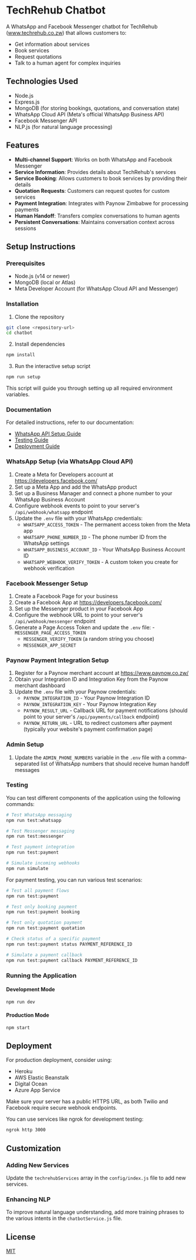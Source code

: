 # TechRehub Chatbot

A WhatsApp and Facebook Messenger chatbot for TechRehub (www.techrehub.co.zw) that allows customers to:

- Get information about services
- Book services
- Request quotations
- Talk to a human agent for complex inquiries

## Technologies Used

- Node.js
- Express.js
- MongoDB (for storing bookings, quotations, and conversation state)
- WhatsApp Cloud API (Meta's official WhatsApp Business API)
- Facebook Messenger API
- NLP.js (for natural language processing)

## Features

- **Multi-channel Support**: Works on both WhatsApp and Facebook Messenger
- **Service Information**: Provides details about TechRehub's services
- **Service Booking**: Allows customers to book services by providing their details
- **Quotation Requests**: Customers can request quotes for custom services
- **Payment Integration**: Integrates with Paynow Zimbabwe for processing payments
- **Human Handoff**: Transfers complex conversations to human agents
- **Persistent Conversations**: Maintains conversation context across sessions

## Setup Instructions

### Prerequisites

- Node.js (v14 or newer)
- MongoDB (local or Atlas)
- Meta Developer Account (for WhatsApp Cloud API and Messenger)

### Installation

1. Clone the repository

```bash
git clone <repository-url>
cd chatbot
```

2. Install dependencies

```bash
npm install
```

3. Run the interactive setup script

```bash
npm run setup
```

This script will guide you through setting up all required environment variables.

### Documentation

For detailed instructions, refer to our documentation:

- [WhatsApp API Setup Guide](docs/whatsapp-api-setup.md)
- [Testing Guide](docs/testing-guide.md)
- [Deployment Guide](docs/deployment-guide.md)

### WhatsApp Setup (via WhatsApp Cloud API)

1. Create a Meta for Developers account at https://developers.facebook.com/
2. Set up a Meta App and add the WhatsApp product
3. Set up a Business Manager and connect a phone number to your WhatsApp Business Account
4. Configure webhook events to point to your server's `/api/webhook/whatsapp` endpoint
5. Update the `.env` file with your WhatsApp credentials:
   - `WHATSAPP_ACCESS_TOKEN` - The permanent access token from the Meta app
   - `WHATSAPP_PHONE_NUMBER_ID` - The phone number ID from the WhatsApp settings
   - `WHATSAPP_BUSINESS_ACCOUNT_ID` - Your WhatsApp Business Account ID
   - `WHATSAPP_WEBHOOK_VERIFY_TOKEN` - A custom token you create for webhook verification

### Facebook Messenger Setup

1. Create a Facebook Page for your business
2. Create a Facebook App at https://developers.facebook.com/
3. Set up the Messenger product in your Facebook App
4. Configure the webhook URL to point to your server's `/api/webhook/messenger` endpoint
5. Generate a Page Access Token and update the `.env` file: - `MESSENGER_PAGE_ACCESS_TOKEN`
   - `MESSENGER_VERIFY_TOKEN` (a random string you choose)
   - `MESSENGER_APP_SECRET`

### Paynow Payment Integration Setup

1. Register for a Paynow merchant account at https://www.paynow.co.zw/
2. Obtain your Integration ID and Integration Key from the Paynow merchant dashboard
3. Update the `.env` file with your Paynow credentials:
   - `PAYNOW_INTEGRATION_ID` - Your Paynow Integration ID
   - `PAYNOW_INTEGRATION_KEY` - Your Paynow Integration Key
   - `PAYNOW_RESULT_URL` - Callback URL for payment notifications (should point to your server's `/api/payments/callback` endpoint)
   - `PAYNOW_RETURN_URL` - URL to redirect customers after payment (typically your website's payment confirmation page)

### Admin Setup

1. Update the `ADMIN_PHONE_NUMBERS` variable in the `.env` file with a comma-separated list of WhatsApp numbers that should receive human handoff messages

### Testing

You can test different components of the application using the following commands:

```bash
# Test WhatsApp messaging
npm run test:whatsapp

# Test Messenger messaging
npm run test:messenger

# Test payment integration
npm run test:payment

# Simulate incoming webhooks
npm run simulate
```

For payment testing, you can run various test scenarios:

```bash
# Test all payment flows
npm run test:payment

# Test only booking payment
npm run test:payment booking

# Test only quotation payment
npm run test:payment quotation

# Check status of a specific payment
npm run test:payment status PAYMENT_REFERENCE_ID

# Simulate a payment callback
npm run test:payment callback PAYMENT_REFERENCE_ID
```

### Running the Application

#### Development Mode

```bash
npm run dev
```

#### Production Mode

```bash
npm start
```

## Deployment

For production deployment, consider using:

- Heroku
- AWS Elastic Beanstalk
- Digital Ocean
- Azure App Service

Make sure your server has a public HTTPS URL, as both Twilio and Facebook require secure webhook endpoints.

You can use services like ngrok for development testing:

```bash
ngrok http 3000
```

## Customization

### Adding New Services

Update the `techrehubServices` array in the `config/index.js` file to add new services.

### Enhancing NLP

To improve natural language understanding, add more training phrases to the various intents in the `chatbotService.js` file.

## License

[MIT](LICENSE)
